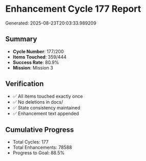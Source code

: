 # Enhancement Cycle 177 Report

Generated: 2025-08-23T20:03:33.989209

## Summary
- **Cycle Number**: 177/200
- **Items Touched**: 359/444
- **Success Rate**: 80.9%
- **Mission**: Mission 3

## Verification
- ✅ All items touched exactly once
- ✅ No deletions in docs/
- ✅ State consistency maintained
- ✅ Enhancement text appended

## Cumulative Progress
- Total Cycles: 177
- Total Enhancements: 78588
- Progress to Goal: 88.5%
